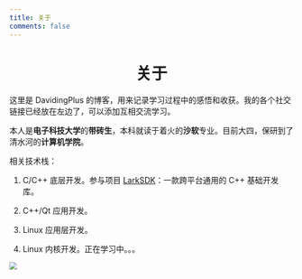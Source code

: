 ```yaml
---
title: 关于
comments: false
---
```


<meta name="referrer" content="no-referrer"/>

# <center>关于</center>

这里是 DavidingPlus 的博客，用来记录学习过程中的感悟和收获。我的各个社交链接已经放在左边了，可以添加互相交流学习。

本人是**电子科技大学**的**带砖生**，本科就读于着火的**沙软**专业。目前大四，保研到了清水河的**计算机学院**。

相关技术栈：

1. C/C++ 底层开发。参与项目 [LarkSDK](http://caiyi.tech/larksdk/)：一款跨平台通用的 C++ 基础开发库。

2. C++/Qt 应用开发。

2. Linux 应用层开发。

3. Linux 内核开发。正在学习中。。。

<img src="https://img-blog.csdnimg.cn/1867f61e47c447b681b9e4f1f92d105c.png" style="zoom: 80%;" />

